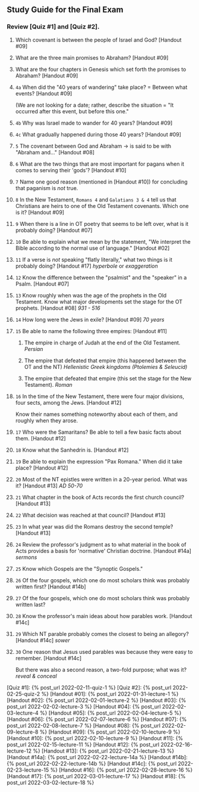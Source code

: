 ## Study Guide for the Final Exam

### Review [Quiz #1] and [Quiz #2].

1. Which covenant is between the people of Israel and God? [Handout #09]

2. What are the three main promises to Abraham? [Handout #09]

3. What are the four chapters in Genesis which set forth the promises to Abraham? [Handout #09]

4. `4a` When did the "40 years of wandering" take place? = Between what events? [Handout #09]

   (We are not looking for a date; rather, describe the situation = "It occurred after this event, but before this one."

4. `4b` Why was Israel made to wander for 40 years? [Handout #09]

4. `4c` What gradually happened during those 40 years? [Handout #09]

5. `5` The covenant between God and Abraham → is said to be with "Abraham and…" [Handout #08]

6. `6` What are the two things that are most important for pagans when it comes to serving their 'gods'? [Handout #10]

7. `7` Name one good reason (mentioned in [Handout #10]) for concluding that paganism is _not_ true.

8. `8` In the New Testament, `Romans 4` and `Galatians 3 & 4` tell us that Christians are heirs to one of the Old Testament covenants. Which one is it? [Handout #09]

9. `9` When there is a line in OT poetry that seems to be left over, what is it probably doing? [Handout #07]

10. `10` Be able to explain what we mean by the statement, "We interpret the Bible according to the normal use of language." [Handout #02]

11. `11` If a verse is _not_ speaking "flatly literally," what two things is it probably doing? [Handout #17] _hyperbole_ or _exaggeration_

12. `12` Know the difference between the "psalmist" and the "speaker" in a Psalm. [Handout #07]

13. `13` Know roughly when was the age of the prophets in the Old Testament. Know what major developments set the stage for the OT prophets. [Handout #08] _931 - 516_

14. `14` How long were the Jews in exile? [Handout #09] _70 years_

15. `15` Be able to name the following three empires: [Handout #11]

    1. The empire in charge of Judah at the end of the Old Testament. _Persian_

    2. The empire that defeated that empire (this happened between the OT and the NT) _Hellenistic Greek kingdoms (Ptolemies & Seleucid)_

    3. The empire that defeated that empire (this set the stage for the New Testament). _Roman_

16. `16` In the time of the New Testament, there were four major divisions, four sects, among the Jews. [Handout #12]

    Know their names something noteworthy about each of them, and roughly when they arose.

17. `17` Who were the Samaritans? Be able to tell a few basic facts about them. [Handout #12]

18. `18` Know what the Sanhedrin is. [Handout #12]

19. `19` Be able to explain the expression "Pax Romana." When did it take place? [Handout #12]

20. `20` Most of the NT epistles were written in a 20-year period. What was it? [Handout #13] _AD 50-70_

21. `21` What chapter in the book of Acts records the first church council? [Handout #13]

22. `22` What decision was reached at that council? [Handout #13]

23. `23` In what year was did the Romans destroy the second temple? [Handout #13]

24. `24` Review the professor's judgment as to what material in the book of Acts provides a basis for 'normative' Christian doctrine. [Handout #14a] _sermons_

25. `25` Know which Gospels are the "Synoptic Gospels."

26. `26` Of the four gospels, which one do most scholars think was probably written first? [Handout #14b]

27. `27` Of the four gospels, which one do most scholars think was probably written last?

28. `28` Know the professor's main ideas about how parables work. [Handout #14c]

29. `29` Which NT parable probably comes the closest to being an allegory? [Handout #14c] _sower_

30. `30` One reason that Jesus used parables was because they were easy to remember. [Handout #14c]

    But there was also a second reason, a two-fold purpose; what was it? _reveal & conceal_

[Quiz #1]: {% post_url 2022-02-11-quiz-1 %}
[Quiz #2]: {% post_url 2022-02-25-quiz-2 %}
[Handout #01]: {% post_url 2022-01-31-lecture-1 %}
[Handout #02]: {% post_url 2022-02-01-lecture-2 %}
[Handout #03]: {% post_url 2022-02-02-lecture-3 %}
[Handout #04]: {% post_url 2022-02-03-lecture-4 %}
[Handout #05]: {% post_url 2022-02-04-lecture-5 %}
[Handout #06]: {% post_url 2022-02-07-lecture-6 %}
[Handout #07]: {% post_url 2022-02-08-lecture-7 %}
[Handout #08]: {% post_url 2022-02-09-lecture-8 %}
[Handout #09]: {% post_url 2022-02-10-lecture-9 %}
[Handout #10]: {% post_url 2022-02-10-lecture-9 %}
[Handout #11]: {% post_url 2022-02-15-lecture-11 %}
[Handout #12]: {% post_url 2022-02-16-lecture-12 %}
[Handout #13]: {% post_url 2022-02-21-lecture-13 %}
[Handout #14a]: {% post_url 2022-02-22-lecture-14a %}
[Handout #14b]: {% post_url 2022-02-22-lecture-14b %}
[Handout #14c]: {% post_url 2022-02-23-lecture-15 %}
[Handout #16]: {% post_url 2022-02-28-lecture-16 %}
[Handout #17]: {% post_url 2022-03-01-lecture-17 %}
[Handout #18]: {% post_url 2022-03-02-lecture-18 %}